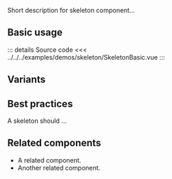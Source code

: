 Short description for skeleton component...

## Basic usage

<skeletonBasic />

::: details Source code
<<< ../../../examples/demos/skeleton/SkeletonBasic.vue
:::

## Variants

<skeletonVariants />

## Best practices

A skeleton should ...

## Related components

- A related component.
- Another related component.
